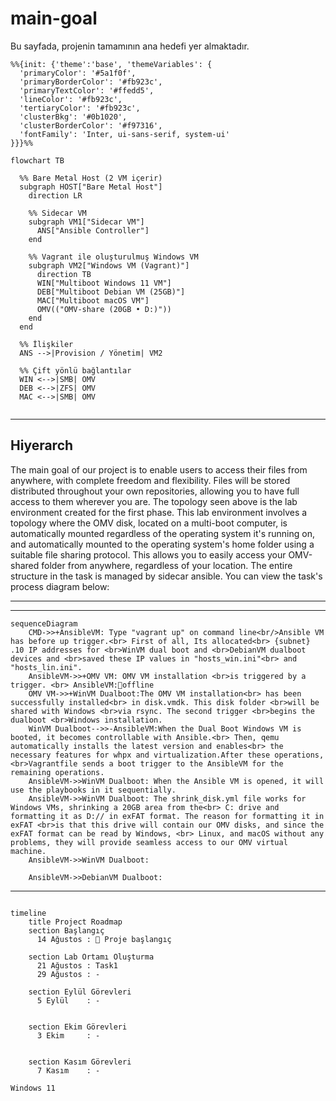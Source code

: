 # main-goal
Bu sayfada, projenin tamamının ana hedefi yer almaktadır.


```mermaid
%%{init: {'theme':'base', 'themeVariables': {
  'primaryColor': '#5a1f0f',
  'primaryBorderColor': '#fb923c',
  'primaryTextColor': '#ffedd5',
  'lineColor': '#fb923c',
  'tertiaryColor': '#fb923c',
  'clusterBkg': '#0b1020',
  'clusterBorderColor': '#f97316',
  'fontFamily': 'Inter, ui-sans-serif, system-ui'
}}}%%

flowchart TB

  %% Bare Metal Host (2 VM içerir)
  subgraph HOST["Bare Metal Host"]
    direction LR

    %% Sidecar VM
    subgraph VM1["Sidecar VM"]
      ANS["Ansible Controller"]
    end

    %% Vagrant ile oluşturulmuş Windows VM
    subgraph VM2["Windows VM (Vagrant)"]
      direction TB
      WIN["Multiboot Windows 11 VM"]
      DEB["Multiboot Debian VM (25GB)"]
      MAC["Multiboot macOS VM"]
      OMV(("OMV-share (20GB • D:)"))
    end
  end

  %% İlişkiler
  ANS -->|Provision / Yönetim| VM2

  %% Çift yönlü bağlantılar
  WIN <-->|SMB| OMV
  DEB <-->|ZFS| OMV
  MAC <-->|SMB| OMV


```
---
## Hiyerarch

  The main goal of our project is to enable users to access their files from anywhere, with complete freedom and flexibility. Files will be stored distributed throughout your own repositories, allowing you to have full access to them wherever you are. The topology seen above is the lab environment created for the first phase. This lab environment involves a topology where the OMV disk, located on a multi-boot computer, is automatically mounted regardless of the operating system it's running on, and automatically mounted to the operating system's home folder using a suitable file sharing protocol. This allows you to easily access your OMV-shared folder from anywhere, regardless of your location. The entire structure in the task is managed by sidecar ansible. You can view the task's process diagram below:

---

---
```mermaid
sequenceDiagram
    CMD->>+AnsibleVM: Type "vagrant up" on command line<br/>Ansible VM has before up trigger.<br> First of all, Its allocated<br> {subnet} .10 IP addresses for <br>WinVM dual boot and <br>DebianVM dualboot devices and <br>saved these IP values in "hosts_win.ini"<br> and "hosts_lin.ini".
    AnsibleVM->>+OMV VM: OMV VM installation <br>is triggered by a trigger. <br> AnsibleVM:🔴offline
    OMV VM->>+WinVM Dualboot:The OMV VM installation<br> has been successfully installed<br> in disk.vmdk. This disk folder <br>will be shared with Windows <br>via rsync. The second trigger <br>begins the dualboot <br>Windows installation.
    WinVM Dualboot-->>-AnsibleVM:When the Dual Boot Windows VM is booted, it becomes controllable with Ansible.<br> Then, qemu automatically installs the latest version and enables<br> the necessary features for whpx and virtualization.After these operations, <br>Vagrantfile sends a boot trigger to the AnsibleVM for the remaining operations.
    AnsibleVM->>WinVM Dualboot: When the Ansible VM is opened, it will use the playbooks in it sequentially.
    AnsibleVM->>WinVM Dualboot: The shrink_disk.yml file works for Windows VMs, shrinking a 20GB area from the<br> C: drive and formatting it as D:// in exFAT format. The reason for formatting it in exFAT <br>is that this drive will contain our OMV disks, and since the exFAT format can be read by Windows, <br> Linux, and macOS without any problems, they will provide seamless access to our OMV virtual machine.
    AnsibleVM->>WinVM Dualboot:
   
    AnsibleVM->>DebianVM Dualboot: 

```
---



```mermaid

timeline
    title Project Roadmap
    section Başlangıç
      14 Ağustos : 🎯 Proje başlangıç
    
    section Lab Ortamı Oluşturma
      21 Ağustos : Task1
      29 Ağustos : -

    section Eylül Görevleri
      5 Eylül    : -
    

    section Ekim Görevleri
      3 Ekim     : -
  

    section Kasım Görevleri
      7 Kasım    : -
   
Windows 11
```
